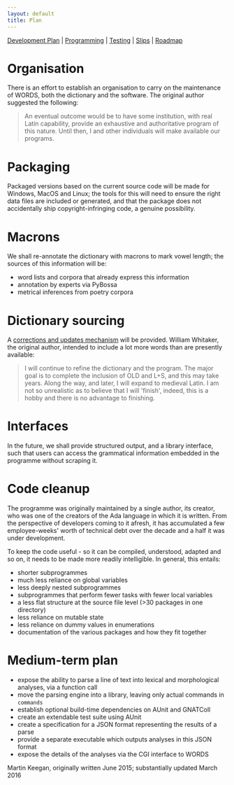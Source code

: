 ```yaml
---
layout: default
title: Plan
---
```


[Development Plan](plan.html) |
[Programming](developers.html) |
[Testing](tests.html) |
[Slips](slips.html) |
[Roadmap](roadmap.html)


Organisation
============

There is an effort to establish an organisation to carry on the maintenance
of WORDS, both the dictionary and the software. The original author
suggested the following:


> An eventual outcome would be to have some institution, with real Latin
> capability, provide an exhaustive and authoritative program of this
> nature.  Until then, I and other individuals will make available our
> programs.


Packaging
=========

Packaged versions based on the current source code will be made for
Windows, MacOS and Linux; the tools for this will need to ensure the
right data files are included or generated, and that the package does
not accidentally ship copyright-infringing code, a genuine possibility.

Macrons
=======

We shall re-annotate the dictionary with macrons to mark vowel length; the
sources of this information will be:

* word lists and corpora that already express this information
* annotation by experts via PyBossa
* metrical inferences from poetry corpora

Dictionary sourcing
===================

A [corrections and updates mechanism](slips.html) will be provided. 
William Whitaker, the
original author, intended to include a lot more words than are presently
available:

> I will continue to refine the dictionary and the program.  The major goal
> is to complete the inclusion of OLD and L+S, and this may take years.
> Along the way, and later, I will expand to medieval Latin.  I am not so
> unrealistic as to believe that I will 'finish', indeed, this is a hobby
> and there is no advantage to finishing.

Interfaces
==========

In the future, we shall provide structured output, and a library interface,
such that users can access the grammatical information embedded in the
programme without scraping it.

Code cleanup
============

The programme was originally maintained by a single author, its creator, who
was one of the creators of the Ada language in which it is written. From
the perspective of developers coming to it afresh, it has accumulated a
few employee-weeks' worth of technical debt over the decade and a half it
was under development.

To keep the code useful - so it can be compiled, understood, adapted and so
on, it needs to be made more readily intelligible. In general, this entails:

* shorter subprogrammes
* much less reliance on global variables
* less deeply nested subprogrammes
* subprogrammes that perform fewer tasks with fewer local variables
* a less flat structure at the source file level (>30 packages in one directory)
* less reliance on mutable state
* less reliance on dummy values in enumerations
* documentation of the various packages and how they fit together

Medium-term plan
================

* expose the ability to parse a line of text into lexical and morphological analyses, via a function call
* move the parsing engine into a library, leaving only actual commands in `commands`
* establish optional build-time dependencies on AUnit and GNATColl
* create an extendable test suite using AUnit
* create a specification for a JSON format representing the results of a parse
* provide a separate executable which outputs analyses in this JSON format
* expose the details of the analyses via the CGI interface to WORDS

Martin Keegan, originally written June 2015; substantially updated March 2016
